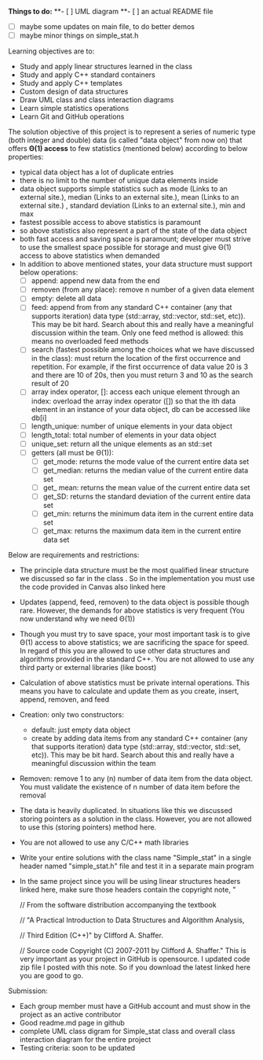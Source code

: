 **Things to do:**
**- [ ] UML diagram
**- [ ] an actual README file
- [ ] maybe some updates on main file, to do better demos
- [ ] maybe minor things on simple_stat.h

Learning objectives are to:
- Study and apply linear structures learned in the class
- Study and apply C++ standard containers
- Study and apply C++ templates
- Custom design of data structures
- Draw   UML class and class interaction diagrams
- Learn simple statistics operations 
- Learn Git and GitHub operations

The solution objective of this project is to represent a series of numeric type (both integer and double) data (is called "data object" from now on) that offers **Θ(1) access** to few statistics (mentioned below)  according to below properties:

- typical data object has a lot of duplicate entries 
- there is no limit to the number of unique data elements inside
- data object supports simple statistics such as mode (Links to an external site.), median (Links to an external site.), mean (Links to an external site.) ,  standard deviation (Links to an external site.), min and max
- fastest possible access to above statistics is paramount
- so above statistics also represent a part of the state of the data object
- both fast access and saving space is paramount; developer must strive to use the smallest space possible for storage and must give Θ(1) access to above statistics when demanded
- In addition to above mentioned states, your data structure must support below operations:
  - [ ] append: append new data from the end
  - [ ] removen (from any place): remove n number of a given data element
  - [ ] empty: delete all data
  - [ ] feed: append from from any standard C++ container (any that supports iteration) data type (std::array, std::vector, std::set, etc)). This may be bit hard. Search about this and really have a meaningful discussion within the team.  Only one feed method is allowed: this means no overloaded feed methods
  - [ ] search (fastest possible among the choices what we have  discussed in the class): must return the location of the first occurrence and repetition. For example, if the first occurrence of data value 20 is 3  and there are 10 of 20s, then you must return 3 and 10 as the search result of 20
  - [ ] array index operator, []: access each unique element through an index: overload the array index operator ([]) so that the ith data element in an instance of your data object, db can be accessed like db[i]
  - [ ] length_unique: number of unique elements in your data object
  - [ ] length_total: total number of elements in your data object
  - [ ] unique_set: return all the unique elements as an std::set
  - [ ] getters (all must be Θ(1)):
    - [ ] get_mode: returns the mode value of the current entire data set
    - [ ] get_median: returns the median value of the current entire data set
    - [ ] get_ mean: returns the mean value of the current entire data set
    - [ ] get_SD: returns the standard deviation  of the current entire data set
    - [ ] get_min: returns the minimum data item in the current entire data set
    - [ ] get_max: returns the maximum data item in the current entire data set 
    
Below are requirements and restrictions:
- The principle data structure must be the most qualified linear structure we discussed so far in the class . So in the implementation you must use the code provided in Canvas also linked here
- Updates (append, feed, removen) to the data object is possible though rare. However, the demands for above statistics is very frequent (You now understand why we need Θ(1))
- Though you must try to save space, your most important task is to give Θ(1) access to above statistics; we are sacrificing the space for speed. In regard of this you are allowed to use other data structures and algorithms provided in the standard C++. You are not allowed to use any third party or external libraries (like boost)
- Calculation of above statistics must be private internal operations. This means you have to calculate and update them as you create, insert, append, removen, and feed
- Creation: only two constructors:
  - default: just empty data object
  - create by adding data items from any standard C++ container (any that supports iteration) data type (std::array, std::vector, std::set, etc)). This may be bit hard. Search about this and really have a meaningful discussion within the team
- Removen: remove 1 to any (n) number of data item from the data object. You must validate the existence of n number of data item before the removal 
- The data is heavily duplicated. In situations like this we discussed storing pointers as a solution in the class. However, you are not allowed to use this (storing pointers) method here.
- You are not allowed to use any C/C++ math libraries
- Write your entire solutions with the class name "Simple_stat" in a single header named "simple_stat.h" file and test it in a separate main program
- In the same project since you will be using linear structures headers linked here, make sure those headers contain the copyright note, "

  // From the software distribution accompanying the textbook

  // "A Practical Introduction to Data Structures and Algorithm Analysis,

  // Third Edition (C++)" by Clifford A. Shaffer.

  // Source code Copyright (C) 2007-2011 by Clifford A. Shaffer."
  This is very important as your project in GitHub is opensource. 
  I updated code zip file I posted with this note. So if you download the latest linked here you are good to go.

Submission:

- Each group member must have a GitHub account and must show in the project as an active contributor
- Good readme.md page in github 
- complete UML class digram for Simple_stat class and overall class interaction diagram for the entire project
- Testing criteria: soon to be updated

